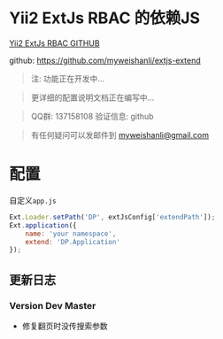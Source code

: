 Yii2 ExtJs RBAC 的依赖JS
=========

[Yii2 ExtJs RBAC GITHUB](https://github.com/myweishanli/yii2-extjs-rbac)

github: https://github.com/myweishanli/extjs-extend

> 注: 功能正在开发中...

> 更详细的配置说明文档正在编写中...

> QQ群: 137158108 验证信息: github

> 有任何疑问可以发邮件到 myweishanli@gmail.com

配置
=========

自定义`app.js`
```javascript
Ext.Loader.setPath('DP', extJsConfig['extendPath']);
Ext.application({
    name: 'your namespace',
    extend: 'DP.Application'
});
```

更新日志
------------

### Version Dev Master

- 修复翻页时没传搜索参数